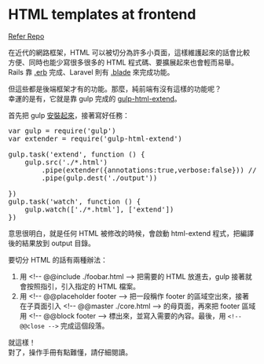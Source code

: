 # HTML templates at frontend

<a href="https://github.com/iigmir/new-profile">Refer Repo</a>
<p>在近代的網路框架，HTML 可以被切分為許多小頁面，這樣維護起來的話會比較方便、同時也能少寫很多很多的 HTML 程式碼、要擴展起來也會輕而易舉。<br>
Rails 靠 <a href="http://guides.rubyonrails.org/layouts_and_rendering.html">.erb</a> 完成、Laravel 則有 <a href="https://laravel.com/docs/5.4/blade">.blade</a> 來完成功能。</p>

<p>但這些都是後端框架才有的功能。那麼，純前端有沒有這樣的功能呢？<br>
幸運的是有，它就是靠 gulp 完成的 <a href="https://www.npmjs.com/package/gulp-html-extend">gulp-html-extend</a>。</p>

<p>首先把 gulp <a href="https://iismmx-rails-blog.herokuapp.com/articles/33">安裝起來</a>，接著寫好任務：</p>

<pre>
var gulp = require('gulp')
var extender = require('gulp-html-extend')
 
gulp.task('extend', function () {
    gulp.src('./*.html')
        .pipe(extender({annotations:true,verbose:false})) // default options 
        .pipe(gulp.dest('./output'))
 
})
gulp.task('watch', function () {
    gulp.watch(['./*.html'], ['extend'])
})
</pre>

<p>意思很明白，就是任何 HTML 被修改的時候，會啟動 html-extend 程式，把編譯後的結果放到 output 目錄。</p>

<p>要切分 HTML 的話有兩種辦法：</p>

<ol>
	<li>用 &lt;!-- @@include ./foobar.html  --&gt; 把需要的 HTML 放進去，gulp 接著就會按照指引，引入指定的 HTML 檔案。</li>
	<li>用 &lt;!-- @@placeholder footer --&gt; 把一段稱作 footer 的區域空出來，接著在子頁面引入 &lt;!-- @@master ./core.html --&gt; 的母頁面，再來把 footer 區域用 &lt;!-- @@block footer --&gt; 標出來，並寫入需要的內容。最後，用 <code>&lt;!-- @@close --&gt;</code> 完成這個段落。</li>
</ol>

<p>就這樣！<br>
對了，操作手冊有點難懂，請仔細閱讀。</p>